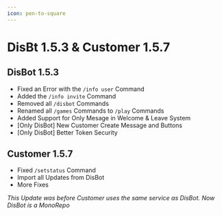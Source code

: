 ```yaml
---
icon: pen-to-square
---
```


# DisBt 1.5.3 & Customer 1.5.7

## DisBot 1.5.3

- Fixed an Error with the `/info user` Command
- Added the `/info invite` Command
- Removed all `/disbot` Commands
- Renamed all `/games` Commands to `/play` Commands
- Added Support for Only Mesage in Welcome & Leave System
- \[Only DisBot] New Customer Create Message and Buttons
- \[Only DisBot] Better Token Security

## Customer 1.5.7

- Fixed `/setstatus` Command
- Import all Updates from DisBot
- More Fixes


*This Update was before Customer uses the same service as DisBot. Now DisBot is a MonoRepo*
